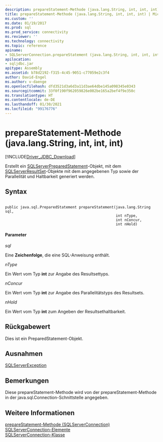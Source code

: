 ```yaml
---
description: prepareStatement-Methode (java.lang.String, int, int, int)
title: prepareStatement-Methode (java.lang.String, int, int, int) | Microsoft-Dokumentation
ms.custom: ''
ms.date: 01/19/2017
ms.prod: sql
ms.prod_service: connectivity
ms.reviewer: ''
ms.technology: connectivity
ms.topic: reference
apiname:
- SQLServerConnection.prepareStatement (java.lang.String, int, int, int)
apilocation:
- sqljdbc.jar
apitype: Assembly
ms.assetid: b78d2192-f315-4c45-9051-c77059e2c3f4
author: David-Engel
ms.author: v-daenge
ms.openlocfilehash: dfd3521d3a6d3a11d3ae64dbe145a098345e0343
ms.sourcegitcommit: 33f0f190f962059826e002be165a2bef4f9e350c
ms.translationtype: HT
ms.contentlocale: de-DE
ms.lasthandoff: 01/30/2021
ms.locfileid: "99176776"
---
```

# <a name="preparestatement-method-javalangstring-int-int-int"></a>prepareStatement-Methode (java.lang.String, int, int, int)
[!INCLUDE[Driver_JDBC_Download](../../../includes/driver_jdbc_download.md)]

  Erstellt ein [SQLServerPreparedStatement](../../../connect/jdbc/reference/sqlserverpreparedstatement-class.md)-Objekt, mit dem [SQLServerResultSet](../../../connect/jdbc/reference/sqlserverresultset-class.md)-Objekte mit dem angegebenen Typ sowie der Parallelität und Haltbarkeit generiert werden.  
  
## <a name="syntax"></a>Syntax  
  
```  
  
public java.sql.PreparedStatement prepareStatement(java.lang.String sql,  
                                                   int nType,  
                                                   int nConcur,  
                                                   int nHold)  
```  
  
#### <a name="parameters"></a>Parameter  
 *sql*  
  
 Eine **Zeichenfolge**, die eine SQL-Anweisung enthält.  
  
 *nType*  
  
 Ein Wert vom Typ **int** zur Angabe des Resultsettyps.  
  
 *nConcur*  
  
 Ein Wert vom Typ **int** zur Angabe des Parallelitätstyps des Resultsets.  
  
 *nHold*  
  
 Ein Wert vom Typ **int** zum Angeben der Resultsethaltbarkeit.  
  
## <a name="return-value"></a>Rückgabewert  
 Dies ist ein PreparedStatement-Objekt.  
  
## <a name="exceptions"></a>Ausnahmen  
 [SQLServerException](../../../connect/jdbc/reference/sqlserverexception-class.md)  
  
## <a name="remarks"></a>Bemerkungen  
 Diese prepareStatement-Methode wird von der prepareStatement-Methode in der java.sql.Connection-Schnittstelle angegeben.  
  
## <a name="see-also"></a>Weitere Informationen  
 [prepareStatement-Methode &#40;SQLServerConnection&#41;](../../../connect/jdbc/reference/preparestatement-method-sqlserverconnection.md)   
 [SQLServerConnection-Elemente](../../../connect/jdbc/reference/sqlserverconnection-members.md)   
 [SQLServerConnection-Klasse](../../../connect/jdbc/reference/sqlserverconnection-class.md)  
  
  
